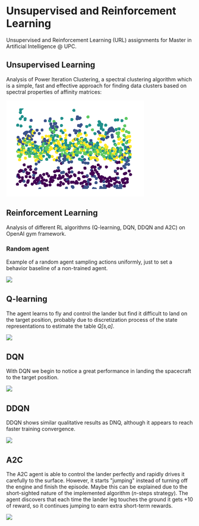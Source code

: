 # Unsupervised and Reinforcement Learning
Unsupervised and Reinforcement Learning (URL) assignments for Master in Artificial Intelligence @ UPC.

## Unsupervised Learning
Analysis of Power Iteration Clustering, a spectral clustering algorithm which is a simple, fast and effective approach for finding data clusters based on spectral properties of affinity matrices:

<img src="Unsupervised Learning/figs/pic-crop.gif"/>

## Reinforcement Learning

Analysis of different RL algorithms (Q-learning, DQN, DDQN and A2C) on OpenAI gym framework.

### Random agent
Example of a random agent sampling actions uniformly, just to set a behavior baseline of a non-trained agent.

<img src="Reinforcement Learning/FinalProject/imgs/random/random.gif" style="width:50%"/>

## Q-learning
The agent learns to fly and control the lander but find it difficult to land on the target position, probably due to discretization process of the state representations to estimate the table *Q[s,a]*.

<img src="Reinforcement Learning/FinalProject/imgs/Q-learning/ql.gif" style="width:50%"/>

## DQN
With DQN we begin to notice a great performance in landing the spacecraft to the target position.

<img src="Reinforcement Learning/FinalProject/imgs/DQN/dqn.gif" style="width:50%"/>

## DDQN
DDQN shows similar qualitative results as DNQ, although it appears to reach faster training convergence.

<img src="Reinforcement Learning/FinalProject/imgs/DDQN/ddqn.gif" style="width:50%"/>

## A2C
The A2C agent is able to control the lander perfectly and rapidly drives it carefully to the surface. However, it starts "jumping" instead of turning off the engine and finish the episode. Maybe this can be explained due to the short-sighted nature of the implemented algorithm (*n*-steps strategy). The agent discovers that each time the lander leg touches the ground it gets +10 of reward, so it continues jumping to earn extra short-term rewards.

<img src="Reinforcement Learning/FinalProject/imgs/a2c/a2c_rare.gif" style="width:50%"/>
